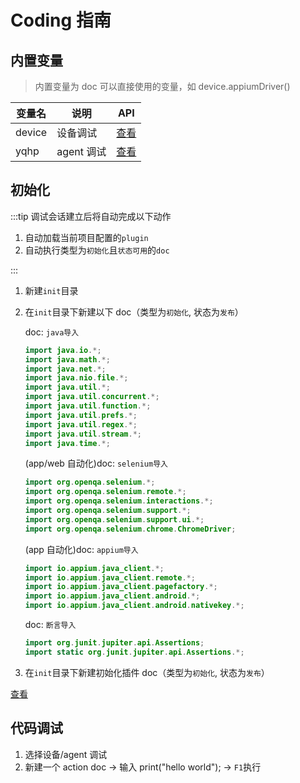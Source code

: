 # Coding 指南

## 内置变量

> 内置变量为 doc 可以直接使用的变量，如 device.appiumDriver()

| 变量名 | 说明       | API                                                                                                                |
| ------ | ---------- | ------------------------------------------------------------------------------------------------------------------ |
| device | 设备调试   | [查看](https://github.com/yqhp/yqhp/blob/main/agent/agent-web/src/main/java/com/yqhp/agent/jshell/DeviceYQHP.java) |
| yqhp   | agent 调试 | [查看](https://github.com/yqhp/yqhp/blob/main/agent/agent-web/src/main/java/com/yqhp/agent/jshell/YQHP.java)       |

## 初始化

:::tip
调试会话建立后将自动完成以下动作

1. 自动加载当前项目配置的`plugin`
2. 自动执行类型为`初始化`且`状态可用`的`doc`

:::

1. 新建`init`目录
2. 在`init`目录下新建以下 doc（类型为`初始化`, 状态为`发布`）

   doc: `java导入`

   ```java
   import java.io.*;
   import java.math.*;
   import java.net.*;
   import java.nio.file.*;
   import java.util.*;
   import java.util.concurrent.*;
   import java.util.function.*;
   import java.util.prefs.*;
   import java.util.regex.*;
   import java.util.stream.*;
   import java.time.*;
   ```

   (app/web 自动化)doc: `selenium导入`

   ```java
   import org.openqa.selenium.*;
   import org.openqa.selenium.remote.*;
   import org.openqa.selenium.interactions.*;
   import org.openqa.selenium.support.*;
   import org.openqa.selenium.support.ui.*;
   import org.openqa.selenium.chrome.ChromeDriver;
   ```

   (app 自动化)doc: `appium导入`

   ```java
   import io.appium.java_client.*;
   import io.appium.java_client.remote.*;
   import io.appium.java_client.pagefactory.*;
   import io.appium.java_client.android.*;
   import io.appium.java_client.android.nativekey.*;
   ```

   doc: `断言导入`

   ```java
   import org.junit.jupiter.api.Assertions;
   import static org.junit.jupiter.api.Assertions.*;
   ```

3. 在`init`目录下新建初始化插件 doc（类型为`初始化`, 状态为`发布`）

[查看](/guide/plugins#插件列表)

## 代码调试

1. 选择设备/agent 调试
2. 新建一个 action doc -> 输入 print("hello world"); -> `F1`执行
